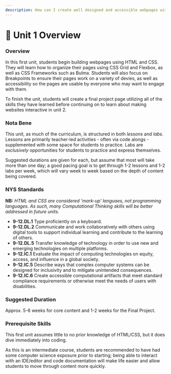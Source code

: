 ```yaml
---
description: How can I create well designed and accessible webpages with HTML and CSS?
---
```


# 🔮 Unit 1 Overview

### Overview

In this first unit, students begin building webpages using HTML and CSS. They will learn how to organize their pages using CSS Grid and Flexbox, as well as CSS Frameworks such as Bulma. Students will also focus on Breakpoints to ensure their pages work on a variety of devies, as well as accessibility so the pages are usable by everyone who may want to engage with them.

To finish the unit, students will create a final project page utilizing all of the skills they have learned before continuing on to learn about making websites interactive in unit 2.

### Nota Bene

This unit, as much of the curriculum, is structured in both _lessons_ and _labs._ Lessons are primarily teacher-led activities - often via code alongs - supplemented with some space for students to practice. Labs are _exclusively_ opportunities for students to practice and express themselves.

Suggested durations are given for each, but assume that most will take more than one day; a good pacing goal is to get through 1-2 lessons and 1-2 labs per week, which will vary week to week based on the depth of content being covered.

### NYS Standards

**NB:** _HTML and CSS are considered 'mark-up' languaes, not programming languages. As such, many Computational Thinking skills will be better addressed in future units._

* **9-12.DL.1** Type proficiently on a keyboard.
* **9-12.DL.2** Communicate and work collaboratively with others using digital tools to support individual learning and contribute to the learning of others.
* **9-12.DL.5** Transfer knowledge of technology in order to use new and emerging technologies on multiple platforms.
* **9-12.IC.1** Evaluate the impact of computing technologies on equity, access, and influence in a global society.
* **9-12.IC.5** Describe ways that complex computer systems can be designed for inclusivity and to mitigate unintended consequences.
* **9-12.IC.6** Create accessible computational artifacts that meet standard compliance requirements or otherwise meet the needs of users with disabilities.

### Suggested Duration

Approx. 5-6 weeks for core content and 1-2 weeks for the Final Project.

### Prerequisite Skills

This first unit assumes little to no prior knowledge of HTML/CSS, but it does dive immediately into coding.&#x20;

As this is an intermediate course, students are recommended to have had some computer science exposure prior to starting; being able to interact with an IDE/editor and code documentation will make life easier and allow students to move through content more quickly.
